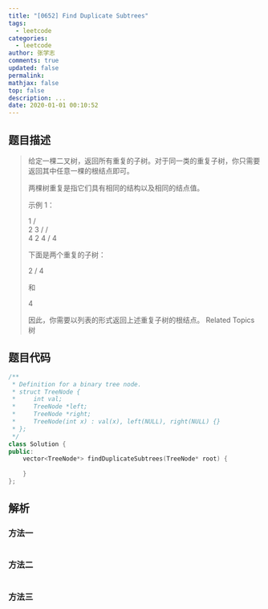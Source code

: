 ```yaml
---
title: "[0652] Find Duplicate Subtrees"
tags:
  - leetcode
categories:
  - leetcode
author: 张学志
comments: true
updated: false
permalink:
mathjax: false
top: false
description: ...
date: 2020-01-01 00:10:52
---
```


## 题目描述

> 给定一棵二叉树，返回所有重复的子树。对于同一类的重复子树，你只需要返回其中任意一棵的根结点即可。 
> 
> 两棵树重复是指它们具有相同的结构以及相同的结点值。 
> 
> 示例 1： 
> 
> 1
> / \
> 2   3
> /   / \
> 4   2   4
> /
> 4
> 
> 
> 下面是两个重复的子树： 
> 
> 2
> /
> 4
> 
> 
> 和 
> 
> 4
> 
> 
> 因此，你需要以列表的形式返回上述重复子树的根结点。 
> Related Topics 树

## 题目代码

```cpp
/**
 * Definition for a binary tree node.
 * struct TreeNode {
 *     int val;
 *     TreeNode *left;
 *     TreeNode *right;
 *     TreeNode(int x) : val(x), left(NULL), right(NULL) {}
 * };
 */
class Solution {
public:
    vector<TreeNode*> findDuplicateSubtrees(TreeNode* root) {
        
    }
};
```

## 解析

### 方法一

```cpp

```

### 方法二

```cpp

```

### 方法三

```cpp

```

